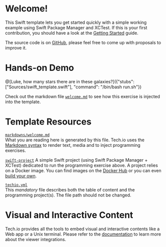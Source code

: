 # Welcome!

This Swift template lets you get started quickly with a simple working example using Swift Package Manager and XCTest. If this is your first contribution, you should have a look at the [Getting Started](/doc/getting-started-create-playground) guide.
 

The source code is on [GitHub](https://github.com/sidsharma27/techio-swift-template.git), please feel free to come up with proposals to improve it.

# Hands-on Demo

@[Luke, how many stars there are in these galaxies?]({"stubs": ["Sources/swift_template.swift"], "command": "/bin/bash run.sh"})

Check out the markdown file [`welcome.md`](https://github.com/sidsharma27/techio-swift-template/blob/master/markdowns/welcome.md) to see how this exercise is injected into the template.

# Template Resources

[`markdowns/welcome.md`](https://github.com/sidsharma27/techio-swift-template/blob/master/markdowns/welcome.md)  
What you are reading here is generated by this file. Tech.io uses the [Markdown syntax](/doc/reference-markdowns) to render text, media and to inject programming exercises.


[`swift-project`](https://github.com/sidsharma27/techio-swift-template/tree/master/swift-template)
A simple Swift project (using Swift Package Manager + XCTest) dedicated to run the programming exercise above. A project relies on a Docker image. You can find images on the [Docker Hub](https://hub.docker.com/explore/) or you can even [build your own](/doc/reference-runner).


[`techio.yml`](https://github.com/sidsharma27/techio-swift-template/blob/master/techio.yml)  
This *mandatory* file describes both the table of content and the programming project(s). The file path should not be changed.


# Visual and Interactive Content

Tech.io provides all the tools to embed visual and interactive contents like a Web app or a Unix terminal. Please refer to the [documentation](/doc) to learn more about the viewer integrations.


